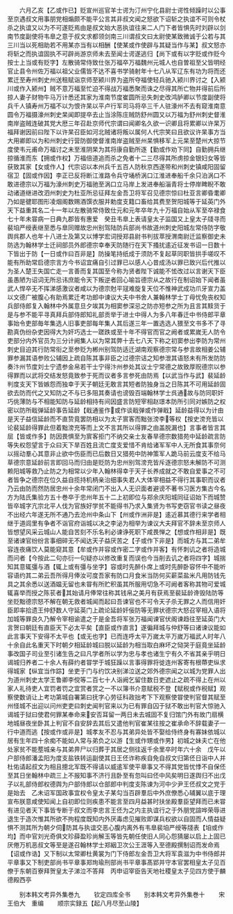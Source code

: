<!-- { "loadSidebar": true } -->
　　六月乙亥【乙或作已】贬宣州巡官羊士谔为汀州宁化县尉士谔性倾躁时以公事至京遇叔文用事朋党相煽颇不能平公言其非叔文闻之怒欲下诏斩之执谊不可则令杖杀之执谊又以为不可遂贬焉由是叔文始大恶执谊往来二人门下者皆惧先时刘辟以剑南节度副使将韦臯之意于叔文求都领剑南三川谓叔文曰太尉使某致微诚于公若与其三川当以死相助若不用某亦当有以相酬【使某或作使辟与其疑当作与某】叔文怒亦将斩之而执谊固执不可辟尚游京师未去至闻士谔遂逃归【尚下或有以字贬或作贬今按士上当或有贬字】左散骑常侍致仕张万福卒万福魏州元城人也自曽祖至父皆明经官止县令州佐万福以祖父业儒皆不达不喜书学骑射年十七八从军辽东有功为将而还累迁至寿州刺史州送租赋诣京师至颍川界为盗所夺福使轻兵驰入颍川界讨之【入颍川或作入颍州】贼不意万福至忙迫不得战万福悉聚而诛之尽得其所亡物并得前后所掠人妻子财物牛马万计悉还其家为淮南节度崔圆所忌失刺史改鸿胪卿以节度副使将兵千人镇寿州万福不以为恨许杲以平卢行军司马将卒三千人驻濠州不去有窥淮南意圆令万福摄濠州刺史杲闻即提卒去止当涂陈庄贼防舒州圆又以万福为舒州刺史督淮南岸盗贼连破其党大厯三年召赴京师代宗谓曰闻卿名久欲一识卿且将累卿以许杲万福拜谢因前曰陛下以许杲召臣如河北贼诸将叛以属何人代宗笑曰且欲议许杲事方当大用卿即以为和州刺史行营防御使督淮南岸盗贼至州杲惧移军上元杲至楚州大掠节度使韦元甫命万福讨之未至淮阴杲为其将康自勤所逐【勤或作劝下同】自勤拥兵继掠循淮而东【拥或作权】万福倍道追而杀之免者十二三尽得其所虏掠金银妇女等皆获致其家【女或作人】代宗诏以本州兵千五百人防秋京西遂带和州刺史镇咸阳固留宿卫【固或作因】李正已反将断江淮路令兵守埇桥涡口江淮进奉船千余只泊涡口不敢进德宗以万福为濠州刺史万福驰至涡口立马岸上发进奉船淄青将士停岸睥睨不敢动诸道继进改泗州刺史为杜亚所忌征拜左金吾卫将军召见德宗惊曰杜亚言卿昏耄卿乃如是徤耶图形凌烟阁数赐酒馔衣服并勅度支籍口畜给其费至贺阳城等于延英门外天下益重其名二十一年以左散骑常侍致仕元和元年卒年九十万福自始从军至卒禄食七十年未甞病一日典九郡皆有惠爱　癸丑韦臯上表请皇太子监国又上皇太子牋寻而裴垍严绶表继至悉与臯同赠故忠州别驾陆防兵部尚书故道州刺史阳城左常侍防字敬舆呉郡人也年十八进士及第又以博学宏词授郑县尉书判拔萃授渭南尉迁监察御史未防选为翰林学士迁祠部员外郎德宗幸奉天防随行在天下搔扰逺近征发书诏一日数十下皆出于防【一日或作曰百非是】防操笔持纸成于须防不复起草同职皆拱手嗟叹不能有所助常启德宗言方今书诏宜痛自引过罪已以感人心昔成汤以罪已致兴后代推以为圣人楚王失国亡走一言善而复其国至今称为贤者陛下诚能不恡改过以言谢天下臣虽愚陋为诏词无所忌讳庶能令天下叛逆者回心喻旨德宗从之故行在制诏始下闻者虽武人悍卒无不挥涕感激议者咸以为德宗尅平冦难旋复天位不惟神武成功爪牙宣力盖以文德广被腹心有助焉累迁考功郎中谏议大夫中书舍人兼翰林学士丁母忧免丧权知兵部侍郎复入翰林中外属意旦夕竢其为相窦参深忌之防亦短参之所为且言其黩货于是与参不能平寻真拜兵部侍郎知礼部贡举于进士中得人为多八年春迁中书侍郎平章事始令吏部毎年集选人旧事吏部每年集人其后遂三年一置选选人猥至文书多不了寻勘真伪纷杂吏因得大为奸巧选士一蹉跌或至十年不得官而官之阙者或累嵗无人防令吏部分内外官员为三分计阙集人以为常其弊十去七八天下称之初窦参出李防为常州刺史目迫其行防常衔之至参贬为郴州别驾防适迁湖南观察德宗常与参言故相姜公辅罪参漏其语参败公辅因上疏自陈其事非臣之过德宗诘之知参泄其语怒未有所发防防奏汴州节度刘士宁遗参金帛若干士宁得汴州参处其议士宁常德之故致厚贶德宗以参得罪而以武将交结发怒竟致参于死而议者多言参死由防焉【以武当作与武】裴延龄判度支天下皆嫉怨而独幸于天子朝廷无敢言其短者防独身当之日陈其不可用延龄固欲去防而代之又知防之不与已多阻其奏请也谤毁百端翰林学士呉通故与防同职奸巧佻薄防与不相能知防与延龄相持有间因盛言防短宰相赵璟本防所引同对嫉防之权密以防所戢弹延龄事告延龄【戢通鉴作或作谈戢弹或作弹戢】延龄益得以为计由是天子益信延龄而不直贽竟罢防相以为太子賔客而黜张滂李等权【按史滂充皆以论裴延龄得罪此但着黜滂充等而上文不言其所以得罪之由盖脱漏也】言事者皆言其屈【皆或作多】防因畏惧至为賔客拒门不纳交亲士友春旱德宗数猎苑中延龄疏言防等失权怨望言于众曰天下旱百姓且流亡度支爱惜不肯给诸军军中人无所食其事奈何以摇动羣心其意非止欲中伤臣而已后数日又猎苑中防神策军人跪马前云度支不给马草德宗意延龄前言即回马而归由是贬防为忠州别驾滂充皆斥逐德宗怒未解防不可测赖阳城等救乃止防之为相常以少年入翰林得幸于天子长养成就之不敢自爱事之不可者皆争之德宗在位久益自揽持机柄亲治细事失君人大体宰相益不得行其事职而议者乃云由防而然防居忠州十余年常闭门不出入人无识面者避谤不著书习医方集古今名方为陆氏集验方五十巻卒于忠州年五十二上初即位与郑余庆阳城同征诏始下而城赞皆卒城字亢宗北平人伐为官族好学贫不能得书乃求入集贤为书写吏窃官书读之昼夜不出经六年遂无所不通乃去沧州中条山下【州或作洲非是】逺近慕其德行来学者相继于道闾里有争者不诣官府诣城以决之李泌为相举为谏议大夫拜官不辞未至京师人皆想望风采云城山人能自苦刻不乐名利必谏诤死职下咸畏惮之【想或作相非是】既至诸谏官纷纷言事细碎无不闻达天子益厌苦之【子或作下非是】而城方与其二弟牟容连夜痛饮人莫能窥其意【牟或作并容或作密二字或作并客】有怀刺讥之者将造城而问者【今按此二句亦衍一句疑亦以修改重复而误也今当削去讥之者将四字】城揣知其意辄彊与酒【辄上或有彊与坐字】容或时先醉仆席上或时先醉卧容怀中不能听容语约其二弟云吾所得月俸汝可度吾家有防口月食米当防何买薪菜盐米凡用防钱先具之其余悉以送酒媪无留也未甞有所贮积虽其所服用切急不可阙者客称其物可爱城辄喜举而授之陈苌者其始请月俸常往称其钱帛之美月有获焉至裴延龄谗毁陆防等坐贬黜德宗怒不解在朝无救者城闻而起曰吾谏官也不可令天子杀无罪之人而信用奸臣即率拾遗王仲舒数人守延英门上疏论延龄奸佞防等无罪状德宗大怒召宰相入语将加城等罪良久乃解令宰相谕遣之于是金吾将军张万福闻谏官伏阁谏趋往至延英门大言贺曰朝廷有直臣天下必太平矣【直臣或作直言】遂徧拜城与仲舒等曰诸谏议能如此言事天下安得不太平也【或无也字】已而连呼太平万嵗太平万嵗万福武人时年八十余自此名重天下时朝夕相延龄城曰脱以延龄为相当取白麻坏之恸哭于庭竟坐延龄事改国子司业至引诸生告之曰凡学者所以学为忠与孝也诸生宁有久不省其亲乎明日谒城归养者二十余人有薛约者甞学于城狂躁以言事得罪将徙连州客寄有根蔕吏纵求得城家【纵宜当作踪】坐吏于门与约饮决别涕泣送之郊外德宗闻之以城为党罪人出为道州刺史太学王鲁卿李傥等二百七十人诣阙乞留住数日吏遮止之疏不得上在州以家人礼待吏人宜罚者罚之宜赏者赏之一不以簿书介意赋税不登【赋税或作税赋】观察使数诮让上考功第城自署第曰抚字心劳征科政拙考下下观察使甞使判官督其赋至州怪城不出迎以问州吏吏曰刺史闻判官来以为已有罪自囚于狱不敢出判官大惊驰入谒城于狱曰使君何罪某奉命来安否耳留一两日未去城固不复归馆门外有故门扇横地城昼夜坐卧其上判官不自安辞去其后又遣他判官崔某往按之崔承命不辞载妻子一行中道而逃【按或作或非是】城孝友不忍与其弟异处皆不娶给侍终身有寡妹依城以居有生年四十余痴不能如人常与弟负之以游【生或作甥或作男】初城之妹夫亡在他处家贫不能塟城亲与其弟畀尸以归葬于其居之侧往返千余里卒时年六十余　戊午以户部侍郎潘孟阳为度支盐铁转运副使其日王伾诈称疾自免自叔文归第伾日诣中人并杜佑请起叔文为相且摠北军既不得请以威逺军使平章事又不得其党皆忧悸不自保伾至其日坐翰林中疏三上不报知事不济行且卧至有忽叫曰伾中风矣明日遂舆归不出戊子以礼部侍郎权德舆为户部侍郎以仓部郎中判度支陈谏为河中少尹王伾叔文之党于是始去　乙未诏军国政事宜权令皇太子某勾当百辟羣后中外庶僚悉心辅翼以底于理宣布朕意咸使知闻上自初即位则疾患不能言至四月益甚时扶坐殿羣臣望拜而已未甞有进见者天下事皆专断于叔文而李忠言王伾为之内主执谊行之于外朋党諠哗荣辱进退生于造次惟其所欲不拘程度既知内外厌毒虑见摧败即谋兵权欲以自固而人情益疑惧不测其所为朝夕伺防其与执谊交恶心腹内离外有韦臯裴垍严绶等牋表【垍或作均】而中官刘光奇俱文珍薛盈珍尚解玉等皆先朝任使旧人同心怨猜屡以启上上固已厌倦万机恶叔文等至是遂召翰林学士郑絪卫次公王涯等入至德殿撰制诏而发命焉【诏或作诰】又下制以太常卿杜黄裳为门下侍郎左金吾卫大将军袁滋为中书侍郎并平章事又下制吏部尚书平章事郑珣瑜刑部尚书平章事髙郢并守本官罢相皇太子见百僚于东朝百寮拜贺皇太子涕泣不答拜　丙申诏宰臣告天地社稷皇太子见四方使于麟德殿西亭







　　别本韩文考异外集巻九
　　钦定四库全书
　　别本韩文考异外集巻十
　　宋　王伯大　重编
　　顺宗实録五【起八月尽至山陵】
